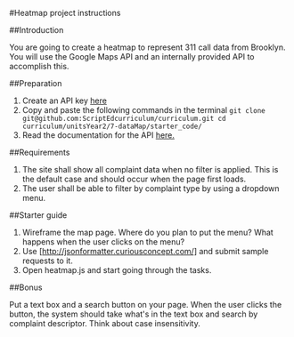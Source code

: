 #Heatmap project instructions

##Introduction

You are going to create a heatmap to represent 311 call data from Brooklyn. You will use the Google Maps API and an internally provided API to accomplish this.

##Preparation

1. Create an API key [here](http://clownfish.io/)
2. Copy and paste the following commands in the terminal
``
git clone git@github.com:ScriptEdcurriculum/curriculum.git
cd curriculum/unitsYear2/7-dataMap/starter_code/
``
3. Read the documentation for the API [here.](docs.md)

##Requirements

1. The site shall show all complaint data when no filter is applied. This is the default case and should occur when the page first loads.
2. The user shall be able to filter by complaint type by using a dropdown menu.

##Starter guide

1. Wireframe the map page. Where do you plan to put the menu? What happens when the user clicks on the menu?
2. Use [http://jsonformatter.curiousconcept.com/] and submit sample requests to it. 
3. Open heatmap.js and start going through the tasks.

##Bonus

Put a text box and a search button on your page. When the user clicks the button, the system should take what's in the text box and search by complaint descriptor. Think about case insensitivity.
